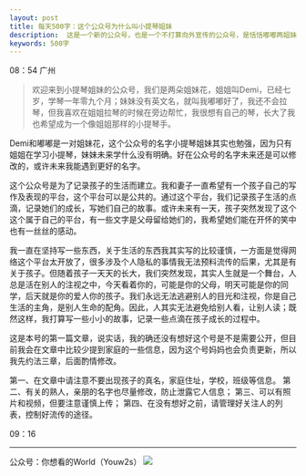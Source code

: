 ```yaml
---
layout: post
title: 每天500字：这个公众号为什么叫小提琴姐妹
description:  这是一个新的公众号，也是一个不打算向外宣传的公众号，是恬恬嘟嘟两姐妹在网络上的家，是爸爸妈妈准备记录孩子成长的地方。
keywords: 500字
---
```


08：54 广州

> 欢迎来到小提琴姐妹的公众号，我们是两朵姐妹花，姐姐叫Demi，已经七岁，学琴一年零九个月；妹妹没有英文名，就叫我嘟嘟好了，我还不会拉琴，但我喜欢在姐姐拉琴的时候在旁边帮忙，我很想有自己的琴，长大了我也希望成为一个像姐姐那样的小提琴手。


Demi和嘟嘟是一对姐妹花，这个公众号的名字小提琴姐妹其实也勉强，因为只有姐姐在学习小提琴，妹妹未来学什么没有明确。好在公众号的名字未来还是可以修改的，或许未来我能遇到更好的名字。

这个公众号是为了记录孩子的生活而建立。我和妻子一直希望有一个孩子自己的写作及表现的平台，这个平台可以是公共的。通过这个平台，我们记录孩子生活的点滴，记录她们的成长，写她们自己的故事。或许未来有一天，孩子突然发现了这个这个属于自己的平台，有一些文字是父母留给她们的，我希望她们能在开怀的笑中也有一丝丝的感动。

我一直在坚持写一些东西，关于生活的东西我其实写的比较谨慎，一方面是觉得网络这个平台太开放了，很多涉及个人隐私的事情我无法预料流传的后果，尤其是有关于孩子。但随着孩子一天天的长大，我们突然发现，其实人生就是一个舞台，人总是活在别人的注视之中，今天看着你的，可能是你的父母，明天可能是你的同学，后天就是你的爱人你的孩子。我们永远无法逃避别人的目光和注视，你是自己生活的主角，是别人生命的配角。因此，人其实无法避免给别人看，让别人读；既然这样，我打算写一些小小的故事，记录一些点滴在孩子成长的过程中。

这是本号的第一篇文章，说实话，我的确还没有想好这个号是不是需要公开，但目前我会在文章中比较少提到家庭的一些信息，因为这个号妈妈也会负责更新，所以我先约法三章，后面酌情修改。

第一、在文章中请注意不要出现孩子的真名，家庭住址，学校，班级等信息。
第二、有关的熟人，亲朋的名字也尽量修改，防止泄露它人信息；
第三、可以有照片和视频，但要注意谨慎上传；
第四、在没有想好之前，请管理好关注人的列表，控制好流传的途径。

09：16

---- 
公众号：你想看的World（Youw2s）
![][image-1]

[image-1]:	http://upload-images.jianshu.io/upload_images/3342594-dca1f89eba3e50ca.jpg?imageMogr2/auto-orient/strip%7CimageView2/2/w/1240